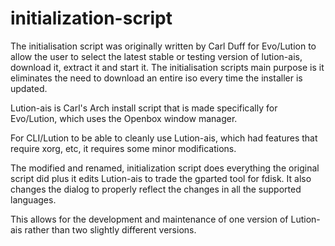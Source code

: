 # initialization-script

The initialisation script was originally written by Carl Duff for Evo/Lution to allow the user to select the latest
stable or testing version of lution-ais, download it, extract it and start it. The initialisation scripts main purpose is it eliminates the need to download an entire iso every time the installer is updated. 

Lution-ais is Carl's Arch install script that is made specifically for Evo/Lution, which uses the Openbox window manager. 

For CLI/Lution to be able to cleanly use Lution-ais, which had features that require xorg, etc, it requires some minor 
modifications.

The modified and renamed, initialization script does everything the original script did plus it edits Lution-ais 
to trade the gparted tool for fdisk. It also changes the dialog to properly reflect the changes in all the supported
languages. 

This allows for the development and maintenance of one version of Lution-ais rather than two slightly different versions.

